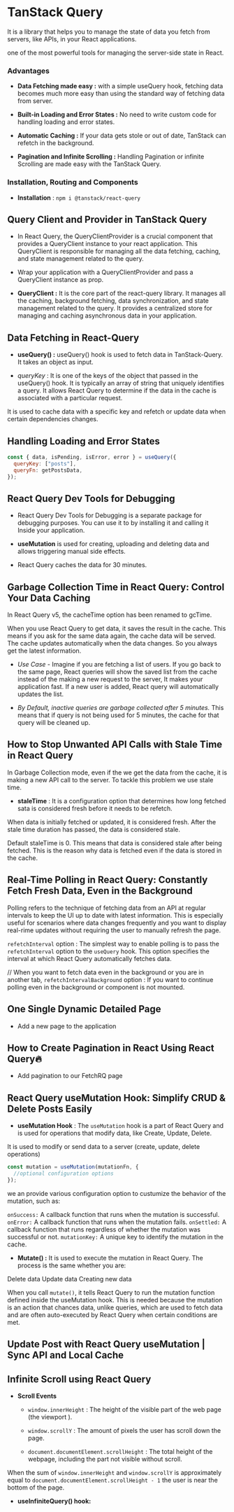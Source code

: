# TanStack Query

It is a library that helps you to manage the state of data you fetch from servers, like APIs, in your React applications.

one of the most powerful tools for managing the server-side state in React.

### Advantages

- **Data Fetching made easy :** with a simple useQuery hook, fetching data becomes much more easy than using the standard way of fetching data from server.

- **Built-in Loading and Error States :** No need to write custom code for handling loading and error states.

- **Automatic Caching :** If your data gets stole or out of date, TanStack can refetch in the background.

- **Pagination and Infinite Scrolling :** Handling Pagination or infinite Scrolling are made easy with the TanStack Query.

### Installation, Routing and Components

- **Installation** : `npm i @tanstack/react-query`

## Query Client and Provider in TanStack Query

- In React Query, the QueryClientProvider is a crucial component that provides a QueryClient instance to your react application. This QueryClient is responsible for managing all the data fetching, caching, and state management related to the query.

- Wrap your application with a QueryClientProvider and pass a QueryClient instance as prop.

- **QueryClient :** It is the core part of the react-query library. It manages all the caching, background fetching, data synchronization, and state management related to the query. It provides a centralized store for managing and caching asynchronous data in your application.

## Data Fetching in React-Query

- **useQuery() :** useQuery() hook is used to fetch data in TanStack-Query. It takes an object as input.

- _queryKey_ : It is one of the keys of the object that passed in the useQuery() hook. It is typically an array of string that uniquely identifies a query. It allows React Query to determine if the data in the cache is associated with a particular request.

It is used to cache data with a specific key and refetch or update data when certain dependencies changes.

## Handling Loading and Error States

```javascript
const { data, isPending, isError, error } = useQuery({
  queryKey: ["posts"],
  queryFn: getPostsData,
});
```

## React Query Dev Tools for Debugging

* React Query Dev Tools for Debugging is a separate package for debugging purposes. You can use it to by installing it and calling it Inside your application. 

* **useMutation** is used for creating, uploading and deleting data and allows triggering manual side effects.

* React Query caches the data for 30 minutes.

## Garbage Collection Time in React Query: Control Your Data Caching

In React Query v5, the cacheTime option has been renamed to gcTime.

When you use React Query to get data, it saves the result in the cache. This means if you ask for the same data again, the cache data will be served. The cache updates automatically when the data changes. So you always get the latest information.

* *Use Case* - Imagine if you are fetching a list of users. If you go back to the same page, React queries will show the saved list from the cache instead of the making a new request to the server, It makes your application fast. If a new user is added, React query will automatically updates the list.

* *By  Default, inactive queries are garbage collected after 5 minutes.* This means that if query is not being used for 5 minutes, the cache for that query will be cleaned up.

## How to Stop Unwanted API Calls with Stale Time in React Query

In Garbage Collection mode, even if the we get the data from the cache, it is making a new API call to the server. To tackle this problem we use stale time.

* **staleTime** : It is a configuration option that determines how long fetched sata is considered fresh before it needs to be refetch.

When data is initially fetched or updated, it is considered fresh. After the stale time duration has passed, the data is considered stale. 

Default staleTime is 0. This means that data is considered stale after being fetched. This is the reason why data is fetched even if the data is stored in the cache.

## Real-Time Polling in React Query: Constantly Fetch Fresh Data, Even in the Background

Polling refers to the technique of fetching data from an API at regular intervals to keep the UI up to date with latest information. This is especially useful for scenarios where data changes frequently and you want to display real-rime updates without requiring the user to manually refresh the page.

`refetchInterval` option : The simplest way to enable polling is to pass the `refetchInterval` option to the `useQuery` hook. This option specifies the interval at which React Query automatically fetches data.

// When you want to fetch data even in the background or you are in another tab,
`refetchIntervalBackground` option : If you want to continue polling even in the background or component is not mounted.

## One Single Dynamic Detailed Page

* Add a new page to the application

## How to Create Pagination in React Using React Query🔥

* Add pagination to our FetchRQ page

## React Query useMutation Hook: Simplify CRUD & Delete Posts Easily

* **useMutation Hook** : The `useMutation` hook is a part of React Query and is used for operations that modify data, like Create, Update, Delete.

It is used to modify or send data to a server (create, update, delete operations)

```javascript
const mutation = useMutation(mutationFn, {
  //optional configuration options
});
```

we an provide various configuration option to custumize the behavior of the mutation, such as: 

`onSuccess:` A callback function that runs when the mutation is successful.
`onError:` A callback function that runs when the mutation fails.
`onSettled:` A callback function that runs regardless of whether the mutation was successful or not.
`mutationKey:` A unique key to identify the mutation in the cache.

* **Mutate() :** It is used to execute the mutation in React Query. The process is the same whether you are: 

Delete data
Update data
Creating new data

When you call `mutate()`, it tells React Query to run the mutation function defined inside the useMutation hook. This is needed because the mutation is an action that chances data, unlike queries, which are used to fetch data and are often auto-executed by React Query when certain conditions are met.

## Update Post with React Query useMutation | Sync API and Local Cache

## Infinite Scroll using React Query

* **Scroll Events**

  - `window.innerHeight` : The height of the visible part of the web page (the viewport ).

  - `window.scrollY` : The amount of pixels the user has scroll down the page.

  - `document.documentElement.scrollHeight` : The total height of the webpage, including the part not visible without scroll.

When the sum of `window.innerHeight` and `window.scrollY` is approximately equal to `document.documentElement.scrollHeight - 1` the user is near the bottom of the page.

* **useInfiniteQuery() hook:**